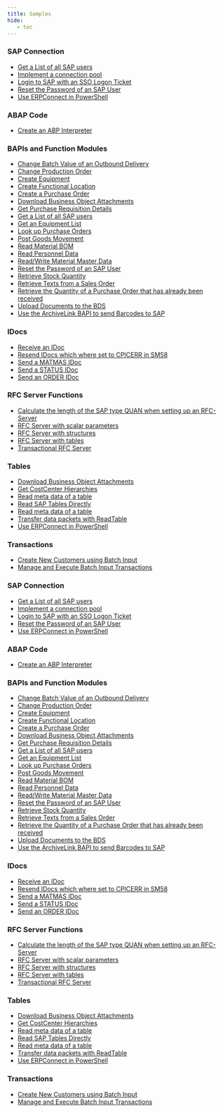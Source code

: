 ```yaml
---
title: Samples
hide:
   - toc
---
```


<!---

::cards:: cols=3

- title: SAP Connection
  content: |
    The flexible SAP interface for databases, analytics, BI or cloud solutions.
  image: ../../assets/images/XtractUniversal.png
  url: https://help.theobald-software.com/en/xtract-universal/
  
- title: ABAP Code
  content: |
    The powerful SAP plug-in for SQL Server Integration Services to extract mass data.
  image: ../../assets/images/XtractIS.png
  url: https://help.theobald-software.com/en/xtract-is/
  
- title: BAPIs and Function Modules
  content: |
    Integrate your SAP data into Alteryx with this drag & drop toolbox for the Alteryx Designer.
  image: ../../assets/images/XtractAlteryx.png
  url: https://help.theobald-software.com/en/xtract-for-alteryx/
  
- title: BW Cube and BEx Queries
  content: |
    Access your SAP data directly from Board, without an additional data warehouse.
  image: ../../assets/images/Board.png
  url: https://help.theobald-software.com/en/board-connector/
  
- title: IDocs
  content: |
    SAP process automation via web services for cloud environments.
  image: ../../assets/images/YunIO.png
  url: https://help.theobald-software.com/en/yunio/
  
- title: Queries
  content: |
    The .NET programming library to develop your own SAP interfaces.
  image: ../../assets/images/ERPConnect.png
  url: https://help.theobald-software.com/en/erpconnect/

- title: RFC Server Functions
  content: |
    Access your SAP data directly from Board, without an additional data warehouse.
  image: ../../assets/images/Board.png
  url: https://help.theobald-software.com/en/board-connector/
  
- title: Tables
  content: |
    SAP process automation via web services for cloud environments.
  image: ../../assets/images/YunIO.png
  url: https://help.theobald-software.com/en/yunio/
  
- title: Transactions
  content: |
    The .NET programming library to develop your own SAP interfaces.
  image: ../../assets/images/ERPConnect.png
  url: https://help.theobald-software.com/en/erpconnect/
::/cards::


<div class="grid cards" markdown>
-   [__SAP Connection__](./abap/index.md)
	
-   [__ABAP Code__](../abap/index.md)
	
-   [__BAPIs and Function Modules__](../bapis-and-function-modules/index.md)

-   [__BW Cube and BEx Queries__](../bw-cubes-and-bw-queries/index.md)

-   [__IDocs__](../idocs/index.md)

-   [__Queries__](../queries/index.md)

-   [__RFC Server Functions__](../rfc-server/index.md)

-   [__Tables__](../table/index.md)

-   [__Transactions__](../transactions/index.md)

</div>

your comment goes here
-->


### SAP Connection

- [Get a List of all SAP users](./sap-connection/get-a-list-of-all-users.md)
- [Implement a connection pool](./sap-connection/implement-a-connection-pool.md)
- [Login to SAP with an SSO Logon Ticket](./sap-connection/login-to-sap-with-an-sso-logonticket.md)
- [Reset the Password of an SAP User](./sap-connection/reset-users-password.md)
- [Use ERPConnect in PowerShell](./sap-connection/use-erpconnect-in-powershell.md)


### ABAP Code 

- [Create an ABP Interpreter](./abap/abap-interpreter.md)

### BAPIs and Function Modules

- [Change Batch Value of an Outbound Delivery](./bapis-and-function-modules/change-batch-value-of-an-outbound-delivery.md)
- [Change Production Order](./bapis-and-function-modules/change-production-order.md)
- [Create Equipment](./bapis-and-function-modules/create-equipment.md)
- [Create Functional Location](./bapis-and-function-modules/create-functional-location.md)
- [Create a Purchase Order](./bapis-and-function-modules/create-a-purchase-order.md)
- [Download Business Object Attachments](./bapis-and-function-modules/download-business-object-attachments.md)
- [Get Purchase Requisition Details](./bapis-and-function-modules/get-purchase-requisition-details.md)
- [Get a List of all SAP users](./bapis-and-function-modules/get-a-list-of-all-users.md)
- [Get an Equipment List](./bapis-and-function-modules/get-an-equipment-list.md)
- [Look up Purchase Orders](./bapis-and-function-modules/look-up-purchase-orders.md)
- [Post Goods Movement](./bapis-and-function-modules/post-goods-movement.md)
- [Read Material BOM](./bapis-and-function-modules/read-material-bom.md)
- [Read Personnel Data](./bapis-and-function-modules/call-a-bapi-bapi_employee_getdata.md)
- [Read/Write Material Master Data](./bapis-and-function-modules/readwrite-material-master-data.md)
- [Reset the Password of an SAP User](./bapis-and-function-modules/reset-users-password.md)
- [Retrieve Stock Quantity](./bapis-and-function-modules/retrieve-stock-quantity.md)
- [Retrieve Texts from a Sales Order](./bapis-and-function-modules/retrieve-texts-from-a-sales-order.md)
- [Retrieve the Quantity of a Purchase Order that has already been received](./bapis-and-function-modules/retrieve-the-quantity-of-a-purchase-order-that-has-already-been-received.md)
- [Upload Documents to the BDS](./bapis-and-function-modules/upload-documents-to-the-bds.md)
- [Use the ArchiveLink BAPI to send Barcodes to SAP](./bapis-and-function-modules/use-the-archivelink-bapi-to-send-barcodes-to-sap.md)

### IDocs

- [Receive an IDoc](./idocs/receive-an-idoc.md)
- [Resend IDocs which where set to CPICERR in SM58](./idocs/resend-idocs-which-where-set-to-cpicerr-in-sm58.md)
- [Send a MATMAS IDoc](./idocs/send-a-matmas-idoc.md)
- [Send a STATUS IDoc](./idocs/send-a-simple-status-idoc.md)
- [Send an ORDER IDoc](./idocs/send-an-order-idoc.md)

### RFC Server Functions

- [Calculate the length of the SAP type QUAN when setting up an RFC-Server](./rfc-server/calculate-the-length-of-the-sap-type-quan--when-setting-up-an-rfc-server.md)
- [RFC Server with scalar parameters](./rfc-server/rfc-server-with-scalar-parameters.md)
- [RFC Server with structures](./rfc-server/rfc-server-with-structures.md)
- [RFC Server with tables](./rfc-server/rfc-server-with-tables.md)
- [Transactional RFC Server](./rfc-server/transactional-rfc-server.md)

### Tables

- [Download Business Object Attachments](./table/download-business-object-attachments.md)
- [Get CostCenter Hierarchies](./table/get-costcenter-hierarchies.md)
- [Read meta data of a table](./table/get-meta-data-of-a-table.md)
- [Read SAP Tables Directly](./table/read-sap-tables-directly.md)
- [Read meta data of a table](./table/get-meta-data-of-a-table.md)
- [Transfer data packets with ReadTable](./table/transfer-data-packets-with-readtable-class.md)
- [Use ERPConnect in PowerShell](./table/use-erpconnect-in-powershell.md)

### Transactions

- [Create New Customers using Batch Input](./transactions/create-new-customers-using-batch-input.md)
- [Manage and Execute Batch Input Transactions](./transactions/manage-and-execute-batch-input-transactions.md)








### SAP Connection

<div class="mdx-columns" markdown>

- [Get a List of all SAP users](./sap-connection/get-a-list-of-all-users.md)
- [Implement a connection pool](./sap-connection/implement-a-connection-pool.md)
- [Login to SAP with an SSO Logon Ticket](./sap-connection/login-to-sap-with-an-sso-logonticket.md)
- [Reset the Password of an SAP User](./sap-connection/reset-users-password.md)
- [Use ERPConnect in PowerShell](./sap-connection/use-erpconnect-in-powershell.md)

</div>

### ABAP Code 

<div class="grid cards" markdown>

- [Create an ABP Interpreter](./abap/abap-interpreter.md)

</div>

### BAPIs and Function Modules

<div class="grid cards" markdown>

- [Change Batch Value of an Outbound Delivery](./bapis-and-function-modules/change-batch-value-of-an-outbound-delivery.md)
- [Change Production Order](./bapis-and-function-modules/change-production-order.md)
- [Create Equipment](./bapis-and-function-modules/create-equipment.md)
- [Create Functional Location](./bapis-and-function-modules/create-functional-location.md)
- [Create a Purchase Order](./bapis-and-function-modules/create-a-purchase-order.md)
- [Download Business Object Attachments](./bapis-and-function-modules/download-business-object-attachments.md)
- [Get Purchase Requisition Details](./bapis-and-function-modules/get-purchase-requisition-details.md)
- [Get a List of all SAP users](./bapis-and-function-modules/get-a-list-of-all-users.md)
- [Get an Equipment List](./bapis-and-function-modules/get-an-equipment-list.md)
- [Look up Purchase Orders](./bapis-and-function-modules/look-up-purchase-orders.md)
- [Post Goods Movement](./bapis-and-function-modules/post-goods-movement.md)
- [Read Material BOM](./bapis-and-function-modules/read-material-bom.md)
- [Read Personnel Data](./bapis-and-function-modules/call-a-bapi-bapi_employee_getdata.md)
- [Read/Write Material Master Data](./bapis-and-function-modules/readwrite-material-master-data.md)
- [Reset the Password of an SAP User](./bapis-and-function-modules/reset-users-password.md)
- [Retrieve Stock Quantity](./bapis-and-function-modules/retrieve-stock-quantity.md)
- [Retrieve Texts from a Sales Order](./bapis-and-function-modules/retrieve-texts-from-a-sales-order.md)
- [Retrieve the Quantity of a Purchase Order that has already been received](./bapis-and-function-modules/retrieve-the-quantity-of-a-purchase-order-that-has-already-been-received.md)
- [Upload Documents to the BDS](./bapis-and-function-modules/upload-documents-to-the-bds.md)
- [Use the ArchiveLink BAPI to send Barcodes to SAP](./bapis-and-function-modules/use-the-archivelink-bapi-to-send-barcodes-to-sap.md)

</div>

### IDocs

<div class="grid cards" markdown>

- [Receive an IDoc](./idocs/receive-an-idoc.md)
- [Resend IDocs which where set to CPICERR in SM58](./idocs/resend-idocs-which-where-set-to-cpicerr-in-sm58.md)
- [Send a MATMAS IDoc](./idocs/send-a-matmas-idoc.md)
- [Send a STATUS IDoc](./idocs/send-a-simple-status-idoc.md)
- [Send an ORDER IDoc](./idocs/send-an-order-idoc.md)

</div>

### RFC Server Functions

<div class="grid cards" markdown>

- [Calculate the length of the SAP type QUAN when setting up an RFC-Server](./rfc-server/calculate-the-length-of-the-sap-type-quan--when-setting-up-an-rfc-server.md)
- [RFC Server with scalar parameters](./rfc-server/rfc-server-with-scalar-parameters.md)
- [RFC Server with structures](./rfc-server/rfc-server-with-structures.md)
- [RFC Server with tables](./rfc-server/rfc-server-with-tables.md)
- [Transactional RFC Server](./rfc-server/transactional-rfc-server.md)

</div>

### Tables

<div class="grid cards" markdown>

- [Download Business Object Attachments](./table/download-business-object-attachments.md)
- [Get CostCenter Hierarchies](./table/get-costcenter-hierarchies.md)
- [Read meta data of a table](./table/get-meta-data-of-a-table.md)
- [Read SAP Tables Directly](./table/read-sap-tables-directly.md)
- [Read meta data of a table](./table/get-meta-data-of-a-table.md)
- [Transfer data packets with ReadTable](./table/transfer-data-packets-with-readtable-class.md)
- [Use ERPConnect in PowerShell](./table/use-erpconnect-in-powershell.md)

</div>

### Transactions

<div class="grid cards" markdown>

- [Create New Customers using Batch Input](./transactions/create-new-customers-using-batch-input.md)
- [Manage and Execute Batch Input Transactions](./transactions/manage-and-execute-batch-input-transactions.md)

</div>